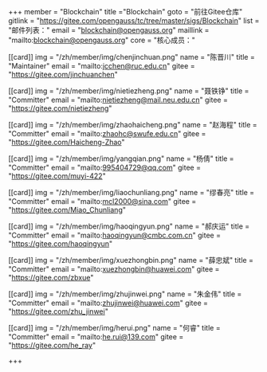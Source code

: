 ﻿+++
member = "Blockchain"
title ="Blockchain"
goto = "前往Gitee仓库"
gitlink = "https://gitee.com/opengauss/tc/tree/master/sigs/Blockchain"
list = "邮件列表："
email = "blockchain@opengauss.org"
maillink = "mailto:blockchain@opengauss.org"
core = "核心成员："

[[card]]
img = "/zh/member/img/chenjinchuan.png"
name = "陈晋川"
title = "Maintainer"
email = "mailto:jcchen@ruc.edu.cn"
gitee = "https://gitee.com/jinchuanchen"

[[card]]
img = "/zh/member/img/nietiezheng.png"
name = "聂铁铮"
title = "Committer"
email = "mailto:nietiezheng@mail.neu.edu.cn"
gitee = "https://gitee.com/nietiezheng"

[[card]]
img = "/zh/member/img/zhaohaicheng.png"
name = "赵海程"
title = "Committer"
email = "mailto:zhaohc@swufe.edu.cn"
gitee = "https://gitee.com/Haicheng-Zhao"

[[card]]
img = "/zh/member/img/yangqian.png"
name = "杨倩"
title = "Committer"
email = "mailto:995404729@qq.com"
gitee = "https://gitee.com/muyi-422"

[[card]]
img = "/zh/member/img/liaochunliang.png"
name = "缪春亮"
title = "Committer"
email = "mailto:mcl2000@sina.com"
gitee = "https://gitee.com/Miao_Chunliang"

[[card]]
img = "/zh/member/img/haoqingyun.png"
name = "郝庆运"
title = "Committer"
email = "mailto:haoqingyun@cmbc.com.cn"
gitee = "https://gitee.com/haoqingyun"

[[card]]
img = "/zh/member/img/xuezhongbin.png"
name = "薛忠斌"
title = "Committer"
email = "mailto:xuezhongbin@huawei.com"
gitee = "https://gitee.com/zbxue"

[[card]]
img = "/zh/member/img/zhujinwei.png"
name = "朱金伟"
title = "Committer"
email = "mailto:zhujinwei@huawei.com"
gitee = "https://gitee.com/zhu_jinwei"

[[card]]
img = "/zh/member/img/herui.png"
name = "何睿"
title = "Committer"
email = "mailto:he.rui@139.com"
gitee = "https://gitee.com/he_ray"


+++